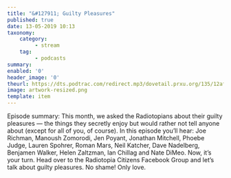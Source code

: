 ```yaml
---
title: "&#127911; Guilty Pleasures"
published: true
date: 13-05-2019 10:13
taxonomy:
    category:
         - stream
    tag:
         - podcasts
summary:
enabled: '0'
header_image: '0'
theurl: https://dts.podtrac.com/redirect.mp3/dovetail.prxu.org/135/12af9916-1a19-4e78-8d27-aa91e6c0bc19/12_Plus_Guilty_Pleasures_full.mp3
image: artwork-resized.png
template: item
---
```

 
Episode summary: This month, we asked the Radiotopians about their guilty pleasures — the things they secretly enjoy but would rather not tell anyone about (except for all of you, of course). In this episode you’ll hear: Joe Richman, Manoush Zomorodi, Jen Poyant, Jonathan Mitchell, Phoebe Judge, Lauren Spohrer, Roman Mars, Neil Katcher, Dave Nadelberg, Benjamen Walker, Helen Zaltzman, Ian Chillag and Nate DiMeo. Now, it’s your turn. Head over to the Radiotopia Citizens Facebook Group and let’s talk about guilty pleasures. No shame! Only love.
